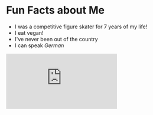 # Fun Facts about Me
- I was a competitive figure skater for 7 years of my life!
- I eat vegan!
- I've never been out of the country
- I can speak *German*

![Link to next page](https://github.com/lgwggh/All-About-Me/blob/main/page3.md)
